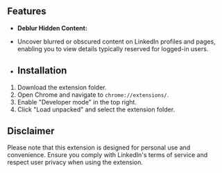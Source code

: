 ## Features

- **Deblur Hidden Content:**
- Uncover blurred or obscured content on LinkedIn profiles and pages, enabling you to view details typically reserved for logged-in users.

- ## Installation

1. Download the extension folder.
2. Open Chrome and navigate to `chrome://extensions/`.
3. Enable "Developer mode" in the top right.
4. Click "Load unpacked" and select the extension folder.

## Disclaimer

Please note that this extension is designed for personal use and convenience. Ensure you comply with LinkedIn's terms of service and respect user privacy when using the extension.

